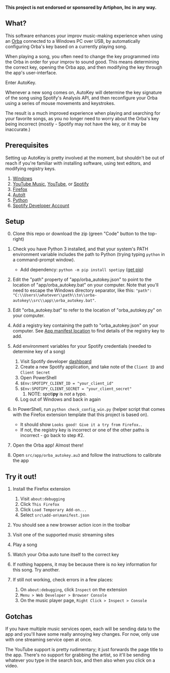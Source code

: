 **This project is not endorsed or sponsored by Artiphon, Inc in any way.**

## What?

This software enhances your improv music-making experience when using an [Orba](https://artiphon.com/pages/artiphon-shop) connected to a Windows PC over USB, by automatically configuring Orba's key based on a currently playing song.

When playing a song, you often need to change the key programmed into the Orba in order for your improv to sound good. This means determining the correct key, opening the Orba app, and then modifying the key through the app's user-interface.

Enter AutoKey.

Whenever a new song comes on, AutoKey will determine the key signature of the song using Spotify's Analysis API, and then reconfigure your Orba using a series of mouse movements and keystrokes.

The result is a much improved experience when playing and searching for your favorite songs, as you no longer need to worry about the Orba's key being incorrect (mostly - Spotify may not have the key, or it may be inaccurate.)

## Prerequisites

Setting up AutoKey is pretty involved at the moment, but shouldn't be out of reach
if you're familiar with installing software, using text editors, and modifying registry keys.

1. [Windows](https://www.microsoft.com/en-us/software-download/windows10)
2. [YouTube Music](https://music.youtube.com/), [YouTube](https://youtube.com), or [Spotify](https://open.spotify.com/)
3. [Firefox](https://www.mozilla.org/en-US/firefox/download/thanks/)
4. [AutoIt](https://www.autoitscript.com/cgi-bin/getfile.pl?autoit3/autoit-v3-setup.exe)
5. [Python](https://docs.python.org/3/using/windows.html) 
6. [Spotify Developer Account](https://developer.spotify.com)

## Setup 

0. Clone this repo or download the zip (green "Code" button to the top-right)
1. Check you have Python 3 installed, and that your system's PATH environment variable includes the path to Python (trying typing `python` in a command-prompt window). 
    - Add dependency: `python -m pip install spotipy` ([get pip](https://pip.pypa.io/en/stable/installing/))

2. Edit the "path" property of "app/orba_autokey.json" to point to the location of "app/orba_autokey.bat" on your computer. Note that you'll need to escape the Windows directory separator, like this: `"path": "C:\\Users\\whatever\\path\\to\\orba-autokey\\src\\app\\orba_autokey.bat"`.
3. Edit "orba_autokey.bat" to refer to the location of "orba_autokey.py" on your computer.
4. Add a registry key containing the path to "orba_autokey.json" on your computer. See [App manifest location](https://developer.mozilla.org/en-US/Add-ons/WebExtensions/Native_manifests#Manifest_location) to find details of the registry key to add.
5. Add environment variables for your Spotify credentials (needed to determine key of a song)
    1. Visit Spotify developer [dashboard](https://developer.spotify.com/dashboard/applications)
    2. Create a new Spotify application, and take note of the `Client ID` and `Client Secret`
    3. Open PowerShell
    4. `$Env:SPOTIPY_CLIENT_ID = "your_client_id"`
    5. `$Env:SPOTIPY_CLIENT_SECRET = "your_client_secret"`
        1. NOTE: spoti**py** is _not_ a typo.
    6. Log out of Windows and back in again

6. In PowerShell, run `python check_config_win.py` (helper script that comes with the Firefox extension template that this project is based on).
    - It should show `Looks good! Give it a try from Firefox.`.
    - If not, the registry key is incorrect or one of the other paths is incorrect - go back to step #2. 
7. Open the Orba app! Almost there!
8. Open `src/app/orba_autokey.au3` and follow the instructions to calibrate the app

## Try it out!

1. Install the Firefox extension
    1. Visit `about:debugging`
    2. Click `This Firefox`
    3. Click `Load Temporary Add-on...`
    4. Select `src\add-on\manifest.json`

2. You should see a new browser action icon in the toolbar
3. Visit one of the supported music streaming sites
4. Play a song
5. Watch your Orba auto tune itself to the correct key
6. If nothing happens, it may be because there is no key information for this song. Try another.
7. If still not working, check errors in a few places:
    1. On `about:debugging`, click `Inspect` on the extension
    2. `Menu > Web Developer > Browser Console`
    3. On the music player page, `Right Click > Inspect > Console`

## Gotchas

If you have multiple music services open, each will be sending data to the app and you'll have some really annoying key changes. 
For now, only use with one streaming service open at once. 

The YouTube support is pretty rudimentary; it just forwards the page title to the app. There's no support for grabbing the artist, so it'll be sending whatever you type in the search box, and then also when you click on a video. 
